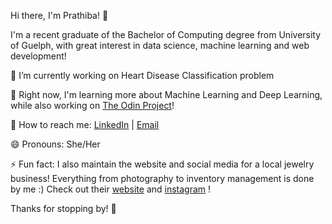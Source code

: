 Hi there, I'm Prathiba! 🌟

I'm a recent graduate of the Bachelor of Computing degree from University of Guelph, with great interest in data science, machine learning and web development! 

🔭 I’m currently working on Heart Disease Classification problem

🌱 Right now, I'm learning more about Machine Learning and Deep Learning, while also working on [The Odin Project](https://www.theodinproject.com/)!

📢 How to reach me: [LinkedIn](https://www.linkedin.com/in/prathiba-dhanesh/) | [Email](mailto:prathiba.dhanesh@gmail.com)

😄 Pronouns: She/Her

⚡ Fun fact: I also maintain the website and social media for a local jewelry business! Everything from photography to inventory management is done by me :) Check out their [website](https://ratnalaya.ca/) and [instagram](https://www.instagram.com/ratnalaya_jewellery/) !

Thanks for stopping by! 🚀

